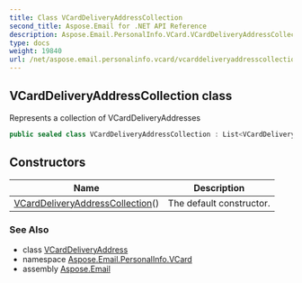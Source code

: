 ```yaml
---
title: Class VCardDeliveryAddressCollection
second_title: Aspose.Email for .NET API Reference
description: Aspose.Email.PersonalInfo.VCard.VCardDeliveryAddressCollection class. Represents a collection of VCardDeliveryAddresses
type: docs
weight: 19840
url: /net/aspose.email.personalinfo.vcard/vcarddeliveryaddresscollection/
---
```

## VCardDeliveryAddressCollection class

Represents a collection of VCardDeliveryAddresses

```csharp
public sealed class VCardDeliveryAddressCollection : List<VCardDeliveryAddress>
```

## Constructors

| Name | Description |
| --- | --- |
| [VCardDeliveryAddressCollection](vcarddeliveryaddresscollection/)() | The default constructor. |

### See Also

* class [VCardDeliveryAddress](../vcarddeliveryaddress/)
* namespace [Aspose.Email.PersonalInfo.VCard](../../aspose.email.personalinfo.vcard/)
* assembly [Aspose.Email](../../)


